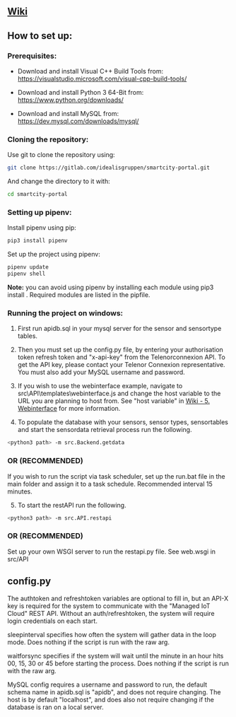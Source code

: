 ## [Wiki](https://gitlab.com/idealisgruppen/smartcity-portal/-/wikis/1.-System-description)

## How to set up:

### Prerequisites:

* Download and install Visual C++ Build Tools from: https://visualstudio.microsoft.com/visual-cpp-build-tools/

* Download and install Python 3 64-Bit from: https://www.python.org/downloads/ 

* Download and install MySQL from: https://dev.mysql.com/downloads/mysql/  

### Cloning the repository:

Use git to clone the repository using:

```Bash
git clone https://gitlab.com/idealisgruppen/smartcity-portal.git
```

And change the directory to it with:

```bash
cd smartcity-portal
```

### Setting up pipenv:

Install pipenv using pip:

```bash
pip3 install pipenv
```

Set up the project using pipenv:

```bash
pipenv update
pipenv shell
```
**Note:** you can avoid using pipenv by installing each module using pip3 install <module>. Required modules are listed in the pipfile.

### Running the project on windows:

1. First run apidb.sql in your mysql server for the sensor and sensortype tables.

2. Then you must set up the config.py file, by entering your authorisation token
refresh token and "x-api-key" from the Telenorconnexion API. To get the API key, please contact your Telenor Connexion representative. You must also add your MySQL username and password.

3. If you wish to use the webinterface example, navigate to src\API\templates\webinterface.js and change the host variable to the URL you are planning to host from. See "host variable" in [Wiki - 5. Webinterface](https://gitlab.com/idealisgruppen/smartcity-portal/-/wikis/5.-Webinterface) for more information.

4. To populate the database with your sensors, sensor types, sensortables and start the sensordata retrieval process run the following. 

```bash
<python3 path> -m src.Backend.getdata
```

### OR (**RECOMMENDED**)

If you wish to run the script via task scheduler, set up the run.bat file in the main folder and assign it to a task schedule. Recommended interval 15 minutes.


5. To start the restAPI run the following.

```bash
<python3 path> -m src.API.restapi
```

### OR (**RECOMMENDED**)

Set up your own WSGI server to run the restapi.py file. See web.wsgi in src/API

## config.py

The authtoken and refreshtoken variables are optional to fill in, but an API-X key is required for the system to communicate with the "Managed IoT Cloud" REST API. Without an auth/refreshtoken, the system will require login credentials on each start.

sleepinterval specifies how often the system will gather data in the loop mode. Does nothing if the script is run with the raw arg.

waitforsync specifies if the system will wait until the minute in an hour hits 00, 15, 30 or 45 before starting the process. Does nothing if the script is run with the raw arg.

MySQL config requires a username and password to run, the default schema name in apidb.sql is "apidb", and does not require changing. The host is by default "localhost", and does also not require changing if the database is ran on a local server.
